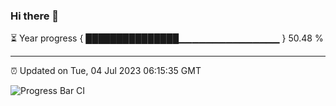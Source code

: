 ### Hi there 👋

⏳ Year progress { ███████████████▁▁▁▁▁▁▁▁▁▁▁▁▁▁▁ } 50.48 %

---

⏰ Updated on Tue, 04 Jul 2023 06:15:35 GMT

![Progress Bar CI](https://github.com/liununu/liununu/workflows/Progress%20Bar%20CI/badge.svg)
